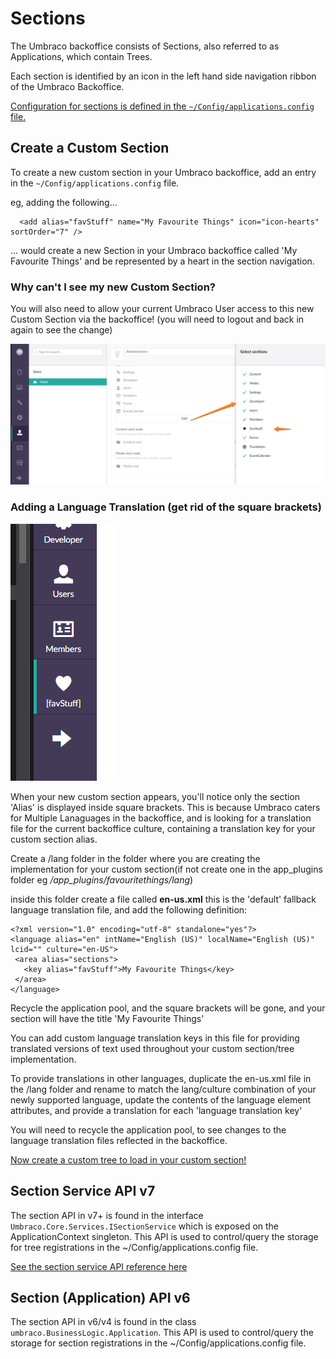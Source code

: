 # Sections

The Umbraco backoffice consists of Sections, also referred to as Applications, which contain Trees. 

Each section is identified by an icon in the left hand side navigation ribbon of the Umbraco Backoffice.

[Configuration for sections is defined in the `~/Config/applications.config` file.](../../Reference/Config/applications/index.md) 

## Create a Custom Section

To create a new custom section in your Umbraco backoffice, add an entry in the `~/Config/applications.config` file.

eg, adding the following...

      <add alias="favStuff" name="My Favourite Things" icon="icon-hearts" sortOrder="7" />

... would create a new Section in your Umbraco backoffice called 'My Favourite Things' and be represented by a heart in the section navigation.

### Why can't I see my new Custom Section?

You will also need to allow your current Umbraco User access to this new Custom Section via the backoffice! (you will need to logout and back in again to see the change)

![Add Section for User](images/add-custom-section.png)

### Adding a Language Translation (get rid of the square brackets)

![Custom Section appears displaying Alias](images/custom-section-alias.png)

When your new custom section appears, you'll notice only the section 'Alias' is displayed inside square brackets. This is because Umbraco caters for Multiple Lanaguages in the backoffice, and is looking for a translation file for the current backoffice culture, containing a translation key for your custom section alias.

Create a /lang folder in the folder where you are creating the implementation for your custom section(if not create one in the app_plugins folder eg */app_plugins/favouritethings/lang*)

inside this folder create a file called **en-us.xml** this is the 'default' fallback language translation file, and add the following definition:

    <?xml version="1.0" encoding="utf-8" standalone="yes"?>
    <language alias="en" intName="English (US)" localName="English (US)" lcid="" culture="en-US">
     <area alias="sections">
       <key alias="favStuff">My Favourite Things</key>
     </area>
    </language>

Recycle the application pool, and the square brackets will be gone, and your section will have the title 'My Favourite Things'

You can add custom language translation keys in this file for providing translated versions of text used throughout your custom section/tree implementation.

To provide translations in other languages, duplicate the en-us.xml file in the /lang folder and rename to match the lang/culture combination of your newly supported language, update the contents of the language element attributes, and provide a translation for each 'language translation key'

You will need to recycle the application pool, to see changes to the language translation files reflected in the backoffice.

[Now create a custom tree to load in your custom section!](../../Extending/Section-Trees/trees-v7.md) 

## Section Service API v7

The section API in v7+ is found in the interface `Umbraco.Core.Services.ISectionService` which is exposed on the ApplicationContext singleton. This API is used to control/query the storage for tree registrations in the ~/Config/applications.config file.

[See the section service API reference here](../../Reference/Management/Services/SectionService.md) 

## Section (Application) API v6

The section API in v6/v4 is found in the class `umbraco.BusinessLogic.Application`. This API is used to control/query the storage for section registrations in the ~/Config/applications.config file.
